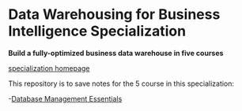 # Data Warehousing for Business Intelligence Specialization

**Build a fully-optimized business data warehouse in five courses**

[specialization homepage](https://www.coursera.org/specializations/data-warehousing?tab=degrees)

This repository is to save notes for the 5 course in this specialization:

-[Database Management Essentials](https://www.coursera.org/learn/database-management/home/welcome)


